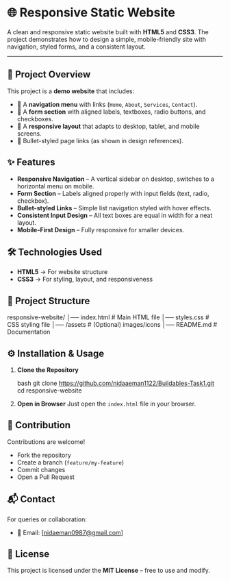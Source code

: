 # 🌐 Responsive Static Website

A clean and responsive static website built with **HTML5** and **CSS3**.
The project demonstrates how to design a simple, mobile-friendly site with navigation, styled forms, and a consistent layout.

---

## 🚀 Project Overview

This project is a **demo website** that includes:

* 📑 A **navigation menu** with links (`Home`, `About`, `Services`, `Contact`).
* 📝 A **form section** with aligned labels, textboxes, radio buttons, and checkboxes.
* 🎨 A **responsive layout** that adapts to desktop, tablet, and mobile screens.
* 📌 Bullet-styled page links (as shown in design references).


## ✨ Features

* **Responsive Navigation** – A vertical sidebar on desktop, switches to a horizontal menu on mobile.
* **Form Section** – Labels aligned properly with input fields (text, radio, checkbox).
* **Bullet-styled Links** – Simple list navigation styled with hover effects.
* **Consistent Input Design** – All text boxes are equal in width for a neat layout.
* **Mobile-First Design** – Fully responsive for smaller devices.


## 🛠️ Technologies Used

* **HTML5** → For website structure
* **CSS3** → For styling, layout, and responsiveness


## 📂 Project Structure


responsive-website/
│── index.html        # Main HTML file
│── styles.css        # CSS styling file
│── /assets           # (Optional) images/icons
│── README.md         # Documentation

## ⚙️ Installation & Usage

1. **Clone the Repository**

   bash
   git clone https://github.com/nidaaeman1122/Buildables-Task1.git
   cd responsive-website


2. **Open in Browser**
   Just open the `index.html` file in your browser.


## 🤝 Contribution

Contributions are welcome!

* Fork the repository
* Create a branch (`feature/my-feature`)
* Commit changes
* Open a Pull Request


## 📬 Contact

For queries or collaboration:

* 📧 Email: [nidaeman0987@gmail.com]
## 📜 License

This project is licensed under the **MIT License** – free to use and modify.

